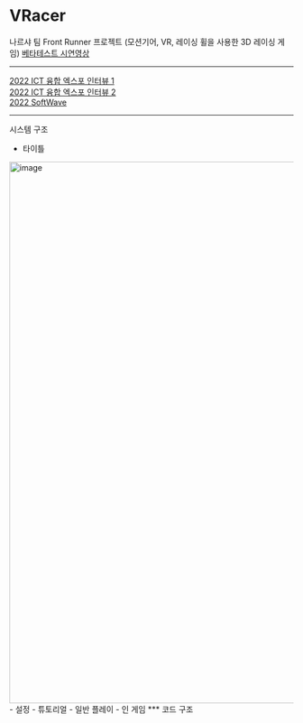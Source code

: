 # VRacer
나르샤 팀 Front Runner 프로젝트 (모션기어, VR, 레이싱 휠을 사용한 3D 레이싱 게임)
[베타테스트 시연영상](https://youtu.be/73nwsgYFb-k)

***

[2022 ICT 융합 엑스포 인터뷰 1](https://www.youtube.com/watch?v=0z_Cq4jISbE)<br>
[2022 ICT 융합 엑스포 인터뷰 2](https://youtu.be/mk3mnzRFsNI?t=18893)<br>
[2022 SoftWave](https://youtu.be/SjQXdJujxlM?t=279)<br>

***
시스템 구조
 - 타이틀
 <img width="960" alt="image" src="https://user-images.githubusercontent.com/80941288/230429856-b15159f7-1159-4335-9263-c53544391f06.png">
 - 설정
 - 튜토리얼
 - 일반 플레이
 - 인 게임
***
코드 구조
